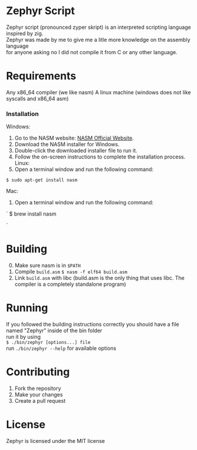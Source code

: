 # Zephyr Script

Zephyr script (pronounced zyper skript) is an interpreted scripting language inspired by zig.  
Zephyr was made by me to give me a litle more knowledge on the assembly language  
for anyone asking no I did not compile it from C or any other language.

# Requirements
Any x86_64 compiler (we like nasm)
A linux machine (windows does not like syscalls and x86_64 asm)
### Installation
Windows:
1. Go to the NASM website: [NASM Official Website](https://www.nasm.us/pub/nasm/releasebuilds/2.16.03/win64/).  
2. Download the NASM installer for Windows.
3. Double-click the downloaded installer file to run it.
4. Follow the on-screen instructions to complete the installation process.
Linux:
1. Open a terminal window and run the following command:

`
$ sudo apt-get install nasm
`

Mac:
1. Open a terminal window and run the following command:

`
$ brew install nasm

`

# Building
0. Make sure nasm is in `$PATH`
1. Compile `build.asm`
`
$ nasm -f elf64 build.asm
`
2. Link `build.asm` with libc (build.asm is the only thing that uses libc. The compiler is a completely standalone program)

# Running 
If you followed the building instructions correctly you should have a file named "Zephyr" inside of the bin folder  
run it by using  
`
$ ./bin/zephyr [options...] file
`  
run `./bin/zephyr --help` for available options
# Contributing
1. Fork the repository
2. Make your changes
3. Create a pull request

# License
Zephyr is licensed under the MIT license
